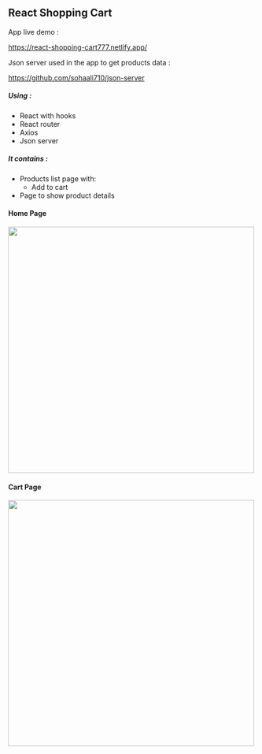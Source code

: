 ## React Shopping Cart

App live demo :

https://react-shopping-cart777.netlify.app/

Json server used in the app to get products data :

https://github.com/sohaali710/json-server

##### Using :
- React with hooks
- React router
- Axios
- Json server


##### It contains :
- Products list page with:
  - Add to cart
- Page to show product details


#### Home Page
<div>
  <img src="https://github.com/sohaali710/react-shoping-cart/blob/master/react-shopping-cart1.png" width="500">
</div>

#### Cart Page
<div>
  <img src="https://github.com/sohaali710/react-shoping-cart/blob/master/react-shopping-cart2.png" width="500">
</div>
